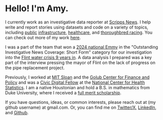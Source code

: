 # Hello! I'm Amy. 

I currently work as an investigative data reporter at [Scripps News](https://scrippsnews.com). I help write and report stories using datasets and code on a variety of topics, including [public](https://www.scrippsnews.com/scripps-news-investigates/scripps-news-investigation-a-decade-a-contempt-order-and-100m-later-flint-is-not-fixed) [infrastructure](https://www.scrippsnews.com/us-news/infrastructure/buttigieg-responds-to-scripps-news-investigation-into-ailing-bridges),   [healthcare](https://www.scrippsnews.com/investigations/high-ratings-for-nursing-homes-may-not-give-full-story-about-care-problems-deaths), and [thoroughbred racing](https://www.scrippsnews.com/us-news/a-new-push-to-protect-racehorses-is-leaving-behind-young-thoroughbreds). You can check out more of my work [here](https://scrippsnews.com/team/amy-fan-1/). 

I was a part of the team that won a [2024 national Emmy](https://scripps.com/press-releases/scripps-news-wins-national-news-emmy-award-for-its-investigation-poisoned-water/) in the "Outstanding Investigative News Coverage: Short Form" category for our investigation into the [Flint water crisis 9 years in](https://www.scrippsnews.com/us-news/infrastructure/records-missing-phones-out-flint-water-crisis-not-over). A data analysis I prepared was a key part of the interview pressing the mayor of Flint on the lack of progress on the pipe replacement project. 

Previously, I worked at [MIT Sloan](https://mitsloan.mit.edu/) and the [Golub Center for Finance and Policy](https://gcfp.mit.edu/) and was a [Civic Digital Fellow](https://www.codingitforward.com/summer-fellowships) at the [National Center for Health Statistics](https://www.cdc.gov/nchs/index.htm). I am a native Houstonian and hold a B.S. in mathematics from Duke University, where I received a [full merit scholarship](https://ousf.duke.edu/merit-scholarships/ab-duke-scholars-program/).

If you have questions, ideas, or common interests, please reach out at (my github username) at gmail.com. Or, you can find me on [Twitter/X](https://twitter.com/amyafan), [LinkedIn](https://www.linkedin.com/in/amy-f/), and [Github](https://github.com/amyafan).
